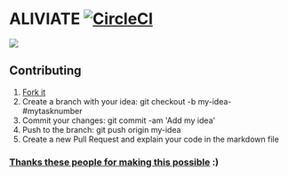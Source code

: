# ALIVIATE [![CircleCI](https://circleci.com/gh/fmauricios/aliviate.svg?style=svg&circle-token=80196cc6e9915a0614d47f20a55538b61180551d)](https://circleci.com/gh/fmauricios/aliviate)

![](https://cloud.githubusercontent.com/assets/8335556/18819628/c6a0e692-8359-11e6-9b27-095feb9255b7.png)

## Contributing

1. [Fork it](https://github.com/fmauricios/aliviate)
2. Create a branch with your idea: git checkout -b my-idea-#mytasknumber
3. Commit your changes: git commit -am 'Add my idea'
4. Push to the branch: git push origin my-idea
5. Create a new Pull Request and explain your code in the markdown file


### [Thanks these people for making this possible](https://github.com/fmauricios/aliviate/graphs/contributors) :)
